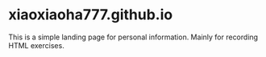 # xiaoxiaoha777.github.io
This is a simple landing page for personal information. Mainly for recording HTML exercises.
